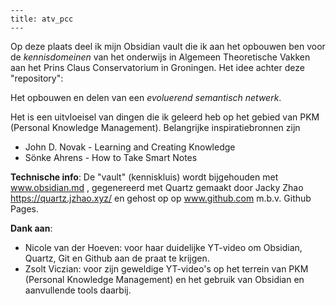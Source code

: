 ```
---
title: atv_pcc 
---
```


Op deze plaats deel ik mijn Obsidian vault die ik aan het opbouwen ben voor de *kennisdomeinen* van het onderwijs in Algemeen Theoretische Vakken aan het Prins Claus Conservatorium in Groningen. Het idee achter deze "repository": 

Het opbouwen en delen van een *evoluerend semantisch netwerk*. 

Het is een uitvloeisel van dingen die ik geleerd heb op het gebied van PKM (Personal Knowledge Management).
Belangrijke inspiratiebronnen zijn
- John D. Novak - Learning and Creating Knowledge
- Sönke Ahrens - How to Take Smart Notes

**Technische info**: De "vault" (kenniskluis) wordt bijgehouden met www.obsidian.md , gegenereerd met Quartz gemaakt door  Jacky Zhao https://quartz.jzhao.xyz/ en gehost op op www.github.com m.b.v. Github Pages.


**Dank aan**: 
- Nicole van der Hoeven: voor haar duidelijke YT-video om Obsidian, Quartz, Git en Github aan de praat te krijgen. 
- Zsolt Viczian: voor zijn geweldige YT-video's op het terrein van PKM (Personal Knowledge Management) en het gebruik van Obsidian en aanvullende tools daarbij.


